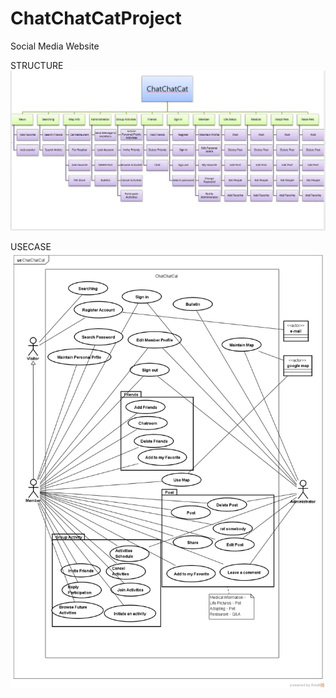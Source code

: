 # ChatChatCatProject
Social Media Website

STRUCTURE
![Alt text](/Document/結構圖-EN.jpg)

USECASE
![Alt text](/Document/UseCase-v3-EN.jpg)



